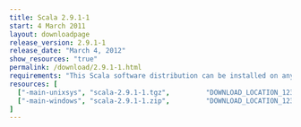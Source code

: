 ```yaml
---
title: Scala 2.9.1-1
start: 4 March 2011
layout: downloadpage
release_version: 2.9.1-1
release_date: "March 4, 2012"
show_resources: "true"
permalink: /download/2.9.1-1.html
requirements: "This Scala software distribution can be installed on any Unix-like or Windows system. It requires the Java runtime version 1.6 or later, which can be downloaded <a href='http://www.java.com/'>here</a>."
resources: [
  ["-main-unixsys", "scala-2.9.1-1.tgz",         "DOWNLOAD_LOCATION_123/scala-2.9.1-1.tgz",         "Max OS X, Unix, Cygwin",  "43 MB"],
  ["-main-windows", "scala-2.9.1-1.zip",         "DOWNLOAD_LOCATION_123/scala-2.9.1-1.zip",         "Windows",                 "46 MB"]
]
---
```





